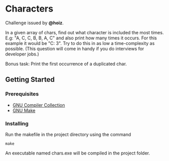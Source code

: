 # Characters

Challenge issued by **@hoiz**.

In a given array of chars, find out what character is included the most times. E.g: "A, C, C, B, B, A, C" and also print how many times it occurs. For this example it would be "C: 3". Try to do this in as low a time-complexity as possible. (This question will come in handy if you do interviews for developer jobs.)

Bonus task: Print the first occurrence of a duplicated char.

## Getting Started

### Prerequisites

* [GNU Compiler Collection](https://gcc.gnu.org/)
* [GNU Make](https://www.gnu.org/software/make/)

### Installing

Run the makefile in the project directory using the command

```
make
```

An executable named chars.exe will be compiled in the project folder.
